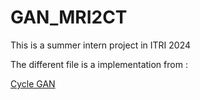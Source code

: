 # GAN_MRI2CT

This is a summer intern project in ITRI 2024

The different file is a implementation from :

[Cycle GAN](https://arxiv.org/abs/1703.10593)
